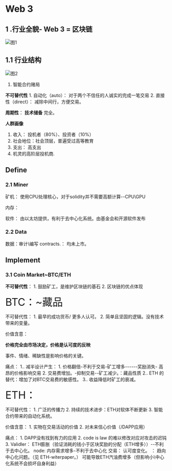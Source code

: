 # Web 3
## 1 .行业全貌- Web 3 = 区块链

![图1](/home/liuzeyu/LifeChoice/2024-01-24/技能/block_chain/imgs/web3.png)



##    1.1 行业结构

![图2](/home/liuzeyu/LifeChoice/2024-01-24/技能/block_chain/imgs/construction.png)

1. 智能合约赌局



**不可替代性**
	1. 自动化（auto）： 对于两个不信任的人诚实的完成一笔交易
	2.  直接性（direct）： 减除中间行，方便交易。



**周期性**：
**技术储备**  完全。





**人群画像**

1. 收入：  投机者（80%）、投资者（10%）
2. 社会地位：社会顶层，普遍受过高等教育
3. 支出： 高支出
4. 机灵的高阶层投机商.



## Define
### 2.1 Miner


矿机： 使用CPU处理核心，对于solidity并不需要高额计算--CPU\GPU



内存：



软件： 由以太坊提供，有利于去中心化系统。由基金会和开源软件发布




### 2.2 Data

数据：审计\编写 contracts.： 均未上市。





## Implement
### 3.1 Coin Market~BTC/ETH

**不可替代性**：
	1. 鼓励矿工，是维护区块链的基石
	2. 区块链的优点体现



<font size=6px >BTC：~藏品</font>

不可替代性：
	1. 最早的成功货币/ 更多人认可。
	2. 简单且坚固的逻辑。没有技术带来的变量。

价值含意：

**价格完全由市场决定，价格是认可度的反映**

事件、情绪、稀缺性是影响价格的关键。



痛点：
1.. 减半设计产生： 1. 价格翻倍-不利于交易-矿工增多------奖励消失- 高昂的价格影响交易  2. 交易费增加。-抑制交易--矿工减少。：藏品性质
2.. ETH 的替代：增加了对BTC交易费的敏感性。
3.. 收益降低时矿工的衰减。



<font size=6px>ETH：</font>



不可替代性：
	1. 广泛的传播力
	2. 持续的技术进步：ETH对软体不断更新
	3. 智能合约带来的自动化系统。


价值含意：
	1. 实物在交易活动的价值
	2. 对未来信心价值（/DAPP应用）


痛点：
	1. DAPP没有找到有力的应用
	2. code is law 的难以修改对应对攻击的迟钝
	3. Validler： ETH膨胀（验证消耗的钱小于区块奖励的分配（ETH增多））--不利于去中心化。  node: 内存需求增多-不利于去中心化 交易： 认可度变化。 ： 趋向中心化问题。（见 ETH-witerpaper。） 可能导致ETH汽油费增多（但影响小\中心化系统不会损坏自身利益）



